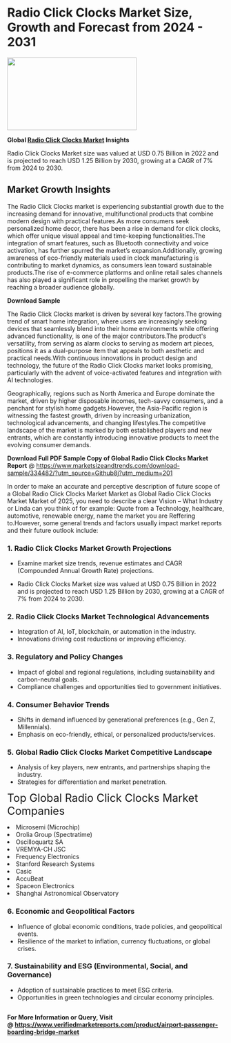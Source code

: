 <H1>Radio Click Clocks Market Size, Growth and Forecast from 2024 - 2031</H1><img class="aligncenter size-medium wp-image-584254" src="https://thirdeyenews.in/wp-content/uploads/2024/09/Global-Market-Research-300x168.jpeg" alt="" width="300" height="168" /><p><strong>Global&nbsp;<a href="https://www.marketsizeandtrends.com/download-sample/334482/?utm_source=Github8j?utm_medium=201">Radio Click Clocks Market</a> Insights</strong></p><p>Radio Click Clocks Market size was valued at USD 0.75 Billion in 2022 and is projected to reach USD 1.25 Billion by 2030, growing at a CAGR of 7% from 2024 to 2030.</p><p><h2>Market Growth Insights</h2> <p>The Radio Click Clocks market is experiencing substantial growth due to the increasing demand for innovative, multifunctional products that combine modern design with practical features.As more consumers seek personalized home decor, there has been a rise in demand for click clocks, which offer unique visual appeal and time-keeping functionalities.The integration of smart features, such as Bluetooth connectivity and voice activation, has further spurred the market’s expansion.Additionally, growing awareness of eco-friendly materials used in clock manufacturing is contributing to market dynamics, as consumers lean toward sustainable products.The rise of e-commerce platforms and online retail sales channels has also played a significant role in propelling the market growth by reaching a broader audience globally.</p> <p><strong>Download Sample</strong></p> <p>The Radio Click Clocks market is driven by several key factors.The growing trend of smart home integration, where users are increasingly seeking devices that seamlessly blend into their home environments while offering advanced functionality, is one of the major contributors.The product's versatility, from serving as alarm clocks to serving as modern art pieces, positions it as a dual-purpose item that appeals to both aesthetic and practical needs.With continuous innovations in product design and technology, the future of the Radio Click Clocks market looks promising, particularly with the advent of voice-activated features and integration with AI technologies.</p> <p>Geographically, regions such as North America and Europe dominate the market, driven by higher disposable incomes, tech-savvy consumers, and a penchant for stylish home gadgets.However, the Asia-Pacific region is witnessing the fastest growth, driven by increasing urbanization, technological advancements, and changing lifestyles.The competitive landscape of the market is marked by both established players and new entrants, which are constantly introducing innovative products to meet the evolving consumer demands.</p> <p><span class=""><strong>Download Full PDF Sample Copy of Global Radio Click Clocks Market Report</strong> @ <a href="https://www.marketsizeandtrends.com/download-sample/334482/?utm_source=Github8j?utm_medium=201" target="_blank">https://www.marketsizeandtrends.com/download-sample/334482/?utm_source=Github8j?utm_medium=201</a></span></p><p>In order to make an accurate and perceptive description of future scope of a Global&nbsp;Radio Click Clocks Market Market as Global&nbsp;Radio Click Clocks Market Market of 2025, you need to describe a clear Vision &ndash; What Industry or Linda can you think of for example: Quote from a Technology, healthcare, automotive, renewable energy, name the market you are Reffering to.However, some general trends and factors usually impact market reports and their future outlook include:</p><h3>1.&nbsp;<strong>Radio Click Clocks Market Growth Projections</strong></h3><ul><li>Examine market size trends, revenue estimates and CAGR (Compounded Annual Growth Rate) projections.</li><li><p>Radio Click Clocks Market size was valued at USD 0.75 Billion in 2022 and is projected to reach USD 1.25 Billion by 2030, growing at a CAGR of 7% from 2024 to 2030.</p></li></ul><h3>2.&nbsp;<strong>Radio Click Clocks Market Technological Advancements</strong></h3><ul><li>Integration of AI, IoT, blockchain, or automation in the industry.</li><li>Innovations driving cost reductions or improving efficiency.</li></ul><h3>3.&nbsp;<strong>Regulatory and Policy Changes</strong></h3><ul><li>Impact of global and regional regulations, including sustainability and carbon-neutral goals.</li><li>Compliance challenges and opportunities tied to government initiatives.</li></ul><h3>4.&nbsp;<strong>Consumer Behavior Trends</strong></h3><ul><li>Shifts in demand influenced by generational preferences (e.g., Gen Z, Millennials).</li><li>Emphasis on eco-friendly, ethical, or personalized products/services.</li></ul><h3>5.&nbsp;<strong>Global Radio Click Clocks Market Competitive Landscape</strong></h3><ul><li>Analysis of key players, new entrants, and partnerships shaping the industry.</li><li>Strategies for differentiation and market penetration.</li></ul><p data-pm-slice="1 1 []"><span style="color: inherit; font-family: inherit; font-size: 25px;">Top Global Radio Click Clocks Market Companies</span></p><div class="" data-test-id=""><p><li>Microsemi (Microchip)</li><li> Orolia Group (Spectratime)</li><li> Oscilloquartz SA</li><li> VREMYA-CH JSC</li><li> Frequency Electronics</li><li> Stanford Research Systems</li><li> Casic</li><li> AccuBeat</li><li> Spaceon Electronics</li><li> Shanghai Astronomical Observatory</li></p></div><h3>6.&nbsp;<strong>Economic and Geopolitical Factors</strong></h3><ul><li>Influence of global economic conditions, trade policies, and geopolitical events.</li><li>Resilience of the market to inflation, currency fluctuations, or global crises.</li></ul><h3>7.&nbsp;<strong>Sustainability and ESG (Environmental, Social, and Governance)</strong></h3><ul><li>Adoption of sustainable practices to meet ESG criteria.</li><li>Opportunities in green technologies and circular economy principles.</li></ul><h2><strong style="font-size: 14px;">For More Information or Query, Visit @&nbsp;</strong><a style="background-color: #ffffff; font-size: 14px;" href="https://www.marketsizeandtrends.com/report/radio-click-clocks-market/" target="_blank">https://www.verifiedmarketreports.com/product/airport-passenger-boarding-bridge-market</a></h2>